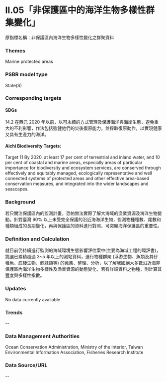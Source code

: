 # II.05「非保護區中的海洋生物多樣性群集變化」
原指標名稱：非保護區內海洋生物多樣性變化之群聚資料

<script type="text/javascript" src="http://cdn.mathjax.org/mathjax/latest/MathJax.js?config=TeX-AMS-MML_HTMLorMML"></script>

### Themes
Marine protected areas
### PSBR model type
State(S)
### Corresponding targets
#### SDGs
14.2 在西元 2020 年以前，以可永續的方式管理及保護海洋與海岸生態，避免重大的不利影響，作法包括強健他們的災後復原能力，並採取復原動作，以實現健康又具有生產力的海洋。
#### Aichi Biodiversity Targets:
Target 11 By 2020, at least 17 per cent of terrestrial and inland water, and 10 per cent of coastal and marine areas, especially areas of particular importance for biodiversity and ecosystem services, are conserved through effectively and equitably managed, ecologically representative and well connected systems of protected areas and other effective area-based conservation measures, and integrated into the wider landscapes and seascapes.
### Background
若只關注保護區內的監測計畫，恐帕無法實際了解大海域的漁業資源及海洋生物變動。針對臺灣 90% 以上未受完全保護的沿近海海洋生物，監測物種種數、尾數和種類組成的長期變化，再與保護區的資料進行對照，可突顯海洋保護區的重要性。
### Definition and Calculation
就目前仍持續進行監測的海域環境生態影響評估案中(主要為海域工程的環評書)，挑選已累積超過 3~5 年以上的測站資料，進行物種群聚 (浮游生物、魚類及其仔稚魚、底棲生物、鯨豚類等) 的蒐集、整理、分析，以了解我國絕大多數沿近海非保護區內海洋生物多樣性及漁業資源的動態變化，若有詳細資料之物種，則計算其豐度與多樣性指數。
### Updates
No data currently available
### Trends
--
### Data Management Authorities
Ocean Conservation Administration, Ministry of the Interior, Taiwan Environmental Information Association, Fisheries Research Institute
### Data Source/URL
--